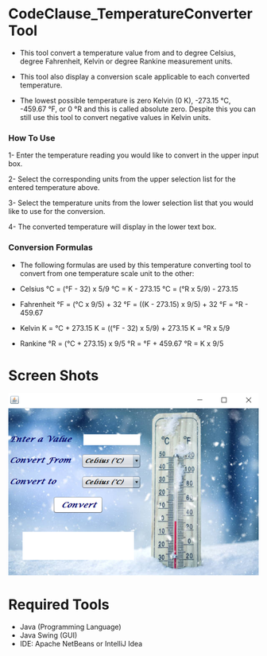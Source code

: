 # CodeClause_TemperatureConverterTool
- This tool convert a temperature value from and to degree Celsius, degree Fahrenheit, Kelvin or degree Rankine measurement units.

- This tool also display a conversion scale applicable to each converted temperature.

- The lowest possible temperature is zero Kelvin (0 K), -273.15 °C, -459.67 °F, or 0 °R and this is called absolute zero. Despite this you can still use this tool to convert negative values in Kelvin units.

### How To Use
1- Enter the temperature reading you would like to convert in the upper input box.

2- Select the corresponding units from the upper selection list for the entered temperature above.

3- Select the temperature units from the lower selection list that you would like to use for the conversion.

4- The converted temperature will display in the lower text box.

### Conversion Formulas
- The following formulas are used by this temperature converting tool to convert from one temperature scale unit to the other:

- Celsius
    °C = (°F - 32) x 5/9
    °C = K - 273.15
    °C = (°R x 5/9) - 273.15
- Fahrenheit
    °F = (°C x 9/5) + 32
    °F = ((K - 273.15) x 9/5) + 32
    °F = °R - 459.67
- Kelvin
    K = °C + 273.15
    K = ((°F - 32) x 5/9) + 273.15
    K = °R x 5/9
- Rankine
    °R = (°C + 273.15) x 9/5
    °R = °F + 459.67
    °R = K x 9/5

# Screen Shots
![TemperatureConverterTool](https://github.com/MernaHesham10/CodeClause_TemperatureConverterTool/blob/main/ScreenShot/1.png)
<br>

# Required Tools
- Java (Programming Language)
- Java Swing (GUI)
- IDE: Apache NetBeans or IntelliJ Idea
    
